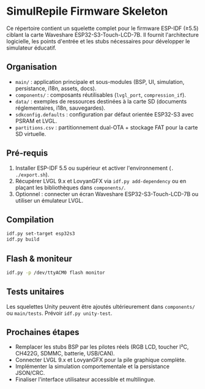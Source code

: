 # SimulRepile Firmware Skeleton

Ce répertoire contient un squelette complet pour le firmware ESP-IDF (≥5.5) ciblant la carte Waveshare ESP32-S3-Touch-LCD-7B.
Il fournit l'architecture logicielle, les points d'entrée et les stubs nécessaires pour développer le simulateur éducatif.

## Organisation

- `main/` : application principale et sous-modules (BSP, UI, simulation, persistance, i18n, assets, docs).
- `components/` : composants réutilisables (`lvgl_port`, `compression_if`).
- `data/` : exemples de ressources destinées à la carte SD (documents réglementaires, i18n, sauvegardes).
- `sdkconfig.defaults` : configuration par défaut orientée ESP32-S3 avec PSRAM et LVGL.
- `partitions.csv` : partitionnement dual-OTA + stockage FAT pour la carte SD virtuelle.

## Pré-requis

1. Installer ESP-IDF 5.5 ou supérieur et activer l'environnement (`. ./export.sh`).
2. Récupérer LVGL 9.x et LovyanGFX via `idf.py add-dependency` ou en plaçant les bibliothèques dans `components/`.
3. Optionnel : connecter un écran Waveshare ESP32-S3-Touch-LCD-7B ou utiliser un émulateur LVGL.

## Compilation

```bash
idf.py set-target esp32s3
idf.py build
```

## Flash & moniteur

```bash
idf.py -p /dev/ttyACM0 flash monitor
```

## Tests unitaires

Les squelettes Unity peuvent être ajoutés ultérieurement dans `components/` ou `main/tests`. Prévoir `idf.py unity-test`.

## Prochaines étapes

- Remplacer les stubs BSP par les pilotes réels (RGB LCD, toucher I²C, CH422G, SDMMC, batterie, USB/CAN).
- Connecter LVGL 9.x et LovyanGFX pour la pile graphique complète.
- Implémenter la simulation comportementale et la persistance JSON/CRC.
- Finaliser l'interface utilisateur accessible et multilingue.
